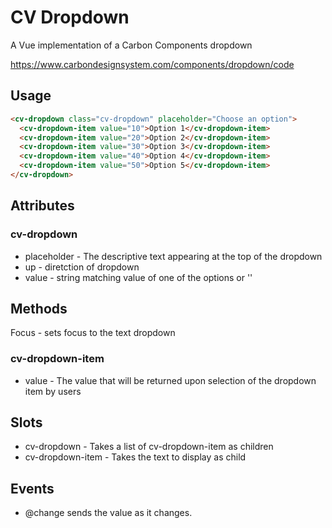 # CV Dropdown

A Vue implementation of a Carbon Components dropdown

https://www.carbondesignsystem.com/components/dropdown/code

## Usage

```html
<cv-dropdown class="cv-dropdown" placeholder="Choose an option">
  <cv-dropdown-item value="10">Option 1</cv-dropdown-item>
  <cv-dropdown-item value="20">Option 2</cv-dropdown-item>
  <cv-dropdown-item value="30">Option 3</cv-dropdown-item>
  <cv-dropdown-item value="40">Option 4</cv-dropdown-item>
  <cv-dropdown-item value="50">Option 5</cv-dropdown-item>
</cv-dropdown>
```

## Attributes

### cv-dropdown

- placeholder - The descriptive text appearing at the top of the dropdown
- up - diretction of dropdown
- value - string matching value of one of the options or ''

## Methods

Focus - sets focus to the text dropdown

### cv-dropdown-item

- value - The value that will be returned upon selection of the dropdown item by users

## Slots

- cv-dropdown - Takes a list of cv-dropdown-item as children
- cv-dropdown-item - Takes the text to display as child

## Events

- @change sends the value as it changes.
